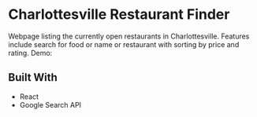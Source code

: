 # Charlottesville Restaurant Finder
Webpage listing the currently open restaurants in Charlottesville. Features include search for food or name or restaurant with sorting by price and rating. Demo: 

## Built With
* React
* Google Search API
